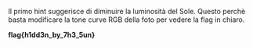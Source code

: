 Il primo hint suggerisce di diminuire la luminosità del Sole. Questo perchè basta modificare la tone curve RGB della foto per vedere la flag in chiaro. 

**flag{h1dd3n_by_7h3_5un}**